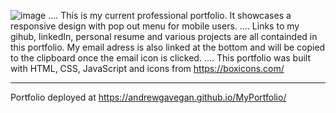 ![image](https://user-images.githubusercontent.com/91113260/163336686-5a4b69ef-b042-4066-84b0-a0b10d79bc88.png)
....
This is my current professional portfolio. It showcases a responsive design with pop out menu for mobile users. 
....
Links to my gihub, linkedIn, personal resume and various projects are all containded in this portfolio. My email adress is also linked at the bottom and will be copied to the clipboard once the email icon is clicked.
....
This portfolio was built with HTML, CSS, JavaScript and icons from https://boxicons.com/

---

Portfolio deployed at https://andrewgavegan.github.io/MyPortfolio/
